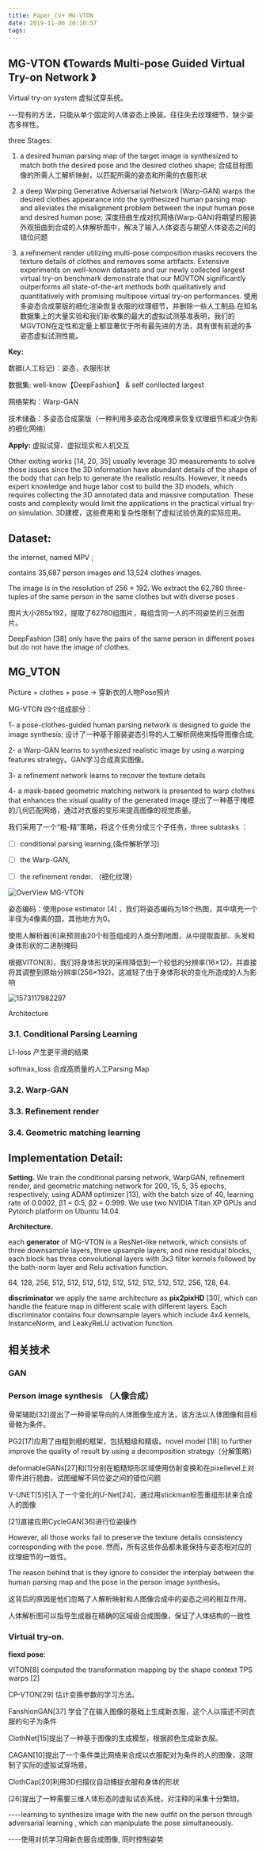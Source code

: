 ```yaml
---
title: Paper_CV+ MG-VTON
date: 2019-11-06 20:10:57
tags:
---
```


## MG-VTON  《Towards Multi-pose Guided Virtual Try-on Network 》

Virtual try-on system 虚拟试穿系统。

---现有的方法，只能从单个固定的人体姿态上换装。往往失去纹理细节，缺少姿态多样性。

three Stages:

1) a desired human parsing map of the target image is synthesized to match both the desired pose and the desired clothes shape; 合成目标图像的所需人工解析映射，以匹配所需的姿态和所需的衣服形状

2) a deep Warping Generative Adversarial Network (Warp-GAN) warps the desired clothes appearance into the synthesized human parsing map and alleviates the misalignment problem between the input human pose and desired human pose; 深度扭曲生成对抗网络(Warp-GAN)将期望的服装外观扭曲到合成的人体解析图中，解决了输入人体姿态与期望人体姿态之间的错位问题

3) a refinement render utilizing multi-pose composition masks recovers the texture details of clothes and removes some artifacts. Extensive experiments on well-known datasets and our newly collected largest virtual try-on benchmark demonstrate that our MGVTON significantly outperforms all state-of-the-art  methods both qualitatively and quantitatively with promising multipose virtual try-on performances. 使用多姿态合成蒙版的细化渲染恢复衣服的纹理细节，并删除一些人工制品.在知名数据集上的大量实验和我们新收集的最大的虚拟试测基准表明，我们的MGVTON在定性和定量上都显著优于所有最先进的方法，具有很有前途的多姿态虚拟试测性能。

**Key:**

数据(人工标记)：姿态，衣服形状

数据集: well-know【DeepFashion】 & self conllected largest

网络架构：Warp-GAN

技术储备：多姿态合成蒙版（一种利用多姿态合成掩模来恢复纹理细节和减少伪影的细化网络）



**Apply:** 虚拟试穿、虚拟现实和人机交互



Other exiting works [14, 20, 35] usually leverage 3D measurements  to solve those issues since the 3D information have abundant details of the shape of the body that can help to generate the realistic results. However, it needs expert knowledge and huge labor cost to build the 3D models, which requires collecting the 3D annotated data and massive computation. These costs and complexity would limit the applications in the practical virtual try-on simulation. 3D建模，这些费用和复杂性限制了虚拟试验仿真的实际应用。



## Dataset:

the internet, named MPV ;

contains 35,687 person images and 13,524 clothes images.  

The image is in the resolution of 256 × 192. We extract the 62,780 three-tuples of the same person in the same clothes but with diverse poses .

图片大小265x192，提取了62780组图片，每组含同一人的不同姿势的三张图片。

DeepFashion [38] only have the pairs of the same person in different poses but do not have the image of clothes. 



## MG_VTON

Picture  + clothes + pose -> 穿新衣的人物Pose照片

MG-VTON 四个组成部分：

1- a pose-clothes-guided human parsing network is designed to guide the image synthesis;  设计了一种基于服装姿态引导的人工解析网络来指导图像合成;

2- a Warp-GAN learns to synthesized realistic image by using a warping features strategy。GAN学习合成真实图像。

3- a refinement network learns to recover the texture details 

4- a mask-based geometric matching network is presented to warp clothes that enhances the visual quality of the generated image 提出了一种基于掩模的几何匹配网络，通过对衣服的变形来提高图像的视觉质量。



我们采用了一个“粗-精”策略，将这个任务分成三个子任务，three subtasks ：

- [ ] conditional parsing learning,(条件解析学习)

- [ ] the Warp-GAN, 

- [ ] the refinement render.  （细化纹理）

![OverView MG-VTON](Paper-CV+MG-VTON/1573111435377.png)

姿态编码：使用pose estimator [4]  ，我们将姿态编码为18个热图，其中填充一个半径为4像素的圆，其他地方为0。

使用人解析器[6]来预测由20个标签组成的人类分割地图，从中提取面部、头发和身体形状的二进制掩码

根据VITON[8]，我们将身体形状的采样降低到一个较低的分辨率(16×12)，并直接将其调整到原始分辨率(256×192)，这减轻了由于身体形状的变化所造成的人为影响

![1573117982297](Paper-CV+MG-VTON/1573117982297.png)

Architecture 

### 3.1. Conditional Parsing Learning 

L1-loss 产生更平滑的结果

softmax_loss 合成高质量的人工Parsing Map

### 3.2. Warp-GAN 

### 3.3. Refinement render 

### 3.4. Geometric matching learning 



## Implementation Detail:

**Setting.** We train the conditional parsing network, WarpGAN, refinement render, and geometric matching network for 200, 15, 5, 35 epochs, respectively, using ADAM optimizer [13], with the batch size of 40, learning rate of 0.0002, β1 = 0:5, β2 = 0:999. We use two NVIDIA Titan XP GPUs and Pytorch platform on Ubuntu 14.04. 

**Architecture.** 

each **generator** of MG-VTON is a ResNet-like network, which consists of three  downsample layers, three upsample layers, and nine residual blocks, each block has three convolutional layers with 3x3 filter kernels followed by the bath-norm layer and Relu activation function.  

64, 128, 256, 512, 512, 512, 512, 512, 512, 512, 512, 512, 256, 128, 64. 

**discriminator**  we apply the same architecture as **pix2pixHD** [30], which can handle the feature map
in different scale with different layers. Each discriminator contains four downsample layers which include 4x4 kernels, InstanceNorm, and LeakyReLU activation function. 



## 相关技术

### GAN

### Person image synthesis （人像合成）

骨架辅助[32]提出了一种骨架导向的人体图像生成方法，该方法以人体图像和目标骨骼为条件。

PG2[17]应用了由粗到细的框架，包括粗级和精级。novel model [18] to further improve the quality of result by using a decomposition strategy（分解策略）

deformableGANs[27]和[1]分别在粗糙矩形区域使用仿射变换和在pixellevel上对零件进行翘曲，试图缓解不同位姿之间的错位问题

V-UNET[5]引入了一个变化的U-Net[24]，通过用stickman标签重组形状来合成人的图像

[21]直接应用CycleGAN[36]进行位姿操作

However, all those works fail to preserve the texture details consistency corresponding with the pose. 然而，所有这些作品都未能保持与姿态相对应的纹理细节的一致性。



The reason behind that is they ignore to consider the interplay between the human parsing map and the pose in the person image synthesis。

这背后的原因是他们忽略了人解析映射和人图像合成中的姿态之间的相互作用。

人体解析图可以指导生成器在精确的区域级合成图像，保证了人体结构的一致性



### Virtual try-on. 

**fiexd pose**:

VITON[8]  computed the transformation mapping by the shape context TPS warps [2]  

CP-VTON[29] 估计变换参数的学习方法。

FanshionGAN[37] 学会了在输入图像的基础上生成新衣服，这个人以描述不同衣服的句子为条件

ClothNet[15]提出了一种基于图像的生成模型，根据颜色生成新衣服。

CAGAN[10]提出了一个条件类比网络来合成以衣服配对为条件的人的图像，这限制了实际的虚拟试穿场景。

ClothCap[20]利用3D扫描仪自动捕捉衣服和身体的形状

[26]提出了一种需要三维人体形态的虚拟试衣系统，对注释的采集十分繁琐。



----learning to synthesize image with the new outfit on the person through adversarial learning , which can manipulate the pose simultaneously. 

----使用对抗学习用新衣服合成图像, 同时控制姿势





